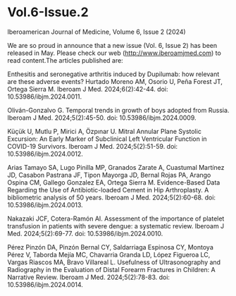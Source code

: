 # Vol.6-Issue.2
Iberoamerican Journal of Medicine, Volume 6, Issue 2 (2024)

We are so proud in announce that a new issue (Vol. 6, Issue 2) has been released in May. Please check our web (http://www.iberoamjmed.com) to read content.The articles published are:

Enthesitis and seronegative arthritis induced by Dupilumab: how relevant are these adverse events? Hurtado Moreno AM, Osorio U, Peña Forest JT, Ortega Sierra M. Iberoam J Med. 2024;6(2):42-44. doi: 10.53986/ibjm.2024.0011.

Oliván-Gonzalvo G. Temporal trends in growth of boys adopted from Russia. Iberoam J Med. 2024;5(2):45-50. doi: 10.53986/ibjm.2024.0009.

Küçük U, Mutlu P, Mirici A, Özpınar U. Mitral Annular Plane Systolic Excursion: An Early Marker of Subclinical Left Ventricular Function in COVID-19 Survivors. Iberoam J Med. 2024;5(2):51-59. doi: 10.53986/ibjm.2024.0012.

Arias Tamayo SA, Lugo Pinilla MP, Granados Zarate A, Cuastumal Martínez JD, Casabon Pastrana JF, Tipon Mayorga JD, Bernal Rojas PA, Arango Ospina CM, Gallego Gonzalez EA, Ortega Sierra M. Evidence-Based Data Regarding the Use of Antibiotic-loaded Cement in Hip Arthroplasty. A bibliometric analysis of 50 years. Iberoam J Med. 2024;5(2):60-68. doi: 10.53986/ibjm.2024.0013.

Nakazaki JCF, Cotera-Ramón AI. Assessment of the importance of platelet transfusion in patients with severe dengue: a systematic review. Iberoam J Med. 2024;5(2):69-77. doi: 10.53986/ibjm.2024.0010.

Pérez Pinzón DA, Pinzón Bernal CY, Saldarriaga Espinosa CY, Montoya Pérez V, Taborda Mejía MC, Chavarria Granda LD, López Figueroa LC, Vargas Riascos MA, Bravo Villareal L. Usefulness of Ultrasonography and Radiography in the Evaluation of Distal Forearm Fractures in Children: A Narrative Review. Iberoam J Med. 2024;5(2):78-83. doi: 10.53986/ibjm.2024.0014.
